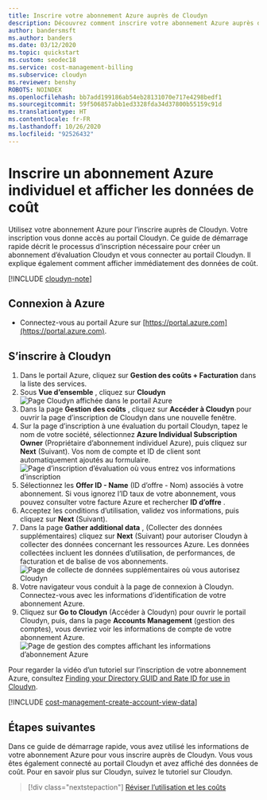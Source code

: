 ```yaml
---
title: Inscrire votre abonnement Azure auprès de Cloudyn
description: Découvrez comment inscrire votre abonnement Azure auprès de Cloudyn et vous connecter au portail Cloudyn.
author: bandersmsft
ms.author: banders
ms.date: 03/12/2020
ms.topic: quickstart
ms.custom: seodec18
ms.service: cost-management-billing
ms.subservice: cloudyn
ms.reviewer: benshy
ROBOTS: NOINDEX
ms.openlocfilehash: bb7add199186ab54eb28131070e717e4298bedf1
ms.sourcegitcommit: 59f506857abb1ed3328fda34d37800b55159c91d
ms.translationtype: HT
ms.contentlocale: fr-FR
ms.lasthandoff: 10/26/2020
ms.locfileid: "92526432"
---
```

# <a name="register-an-individual-azure-subscription-and-view-cost-data"></a>Inscrire un abonnement Azure individuel et afficher les données de coût

Utilisez votre abonnement Azure pour l’inscrire auprès de Cloudyn. Votre inscription vous donne accès au portail Cloudyn. Ce guide de démarrage rapide décrit le processus d’inscription nécessaire pour créer un abonnement d’évaluation Cloudyn et vous connecter au portail Cloudyn. Il explique également comment afficher immédiatement des données de coût.

[!INCLUDE [cloudyn-note](../../../includes/cloudyn-note.md)]

## <a name="sign-in-to-azure"></a>Connexion à Azure

- Connectez-vous au portail Azure sur [https://portal.azure.com](https://portal.azure.com).

## <a name="register-with-cloudyn"></a>S’inscrire à Cloudyn

1. Dans le portail Azure, cliquez sur **Gestion des coûts + Facturation** dans la liste des services.
2. Sous **Vue d’ensemble** , cliquez sur **Cloudyn**  
    ![Page Cloudyn affichée dans le portail Azure](./media/quick-register-azure-sub/cost-mgt-billing-service.png)
3. Dans la page **Gestion des coûts** , cliquez sur **Accéder à Cloudyn** pour ouvrir la page d’inscription de Cloudyn dans une nouvelle fenêtre.
4. Sur la page d’inscription à une évaluation du portail Cloudyn, tapez le nom de votre société, sélectionnez **Azure Individual Subscription Owner** (Propriétaire d’abonnement individuel Azure), puis cliquez sur **Next** (Suivant). Vos nom de compte et ID de client sont automatiquement ajoutés au formulaire.  
    ![Page d’inscription d’évaluation où vous entrez vos informations d’inscription](./media/quick-register-azure-sub/trial-reg-ind.png)
5. Sélectionnez les **Offer ID - Name** (ID d’offre - Nom) associés à votre abonnement. Si vous ignorez l’ID taux de votre abonnement, vous pouvez consulter votre facture Azure et rechercher **ID d’offre** .
6. Acceptez les conditions d’utilisation, validez vos informations, puis cliquez sur **Next** (Suivant).
7. Dans la page **Gather additional data** , (Collecter des données supplémentaires) cliquez sur **Next** (Suivant) pour autoriser Cloudyn à collecter des données concernant les ressources Azure. Les données collectées incluent les données d’utilisation, de performances, de facturation et de balise de vos abonnements.  
    ![Page de collecte de données supplémentaires où vous autorisez Cloudyn](./media/quick-register-azure-sub/gather-additional.png)
8. Votre navigateur vous conduit à la page de connexion à Cloudyn. Connectez-vous avec les informations d’identification de votre abonnement Azure.
9. Cliquez sur **Go to Cloudyn** (Accéder à Cloudyn) pour ouvrir le portail Cloudyn, puis, dans la page **Accounts Management** (gestion des comptes), vous devriez voir les informations de compte de votre abonnement Azure.  
    ![Page de gestion des comptes affichant les informations d’abonnement Azure](./media/quick-register-azure-sub/accounts-mgt.png)

Pour regarder la vidéo d’un tutoriel sur l’inscription de votre abonnement Azure, consultez [Finding your Directory GUID and Rate ID for use in Cloudyn](https://youtu.be/PaRjnyaNGMI).

[!INCLUDE [cost-management-create-account-view-data](../../../includes/cost-management-create-account-view-data.md)]

## <a name="next-steps"></a>Étapes suivantes

Dans ce guide de démarrage rapide, vous avez utilisé les informations de votre abonnement Azure pour vous inscrire auprès de Cloudyn. Vous vous êtes également connecté au portail Cloudyn et avez affiché des données de coût. Pour en savoir plus sur Cloudyn, suivez le tutoriel sur Cloudyn.

> [!div class="nextstepaction"]
> [Réviser l’utilisation et les coûts](tutorial-review-usage.md)
